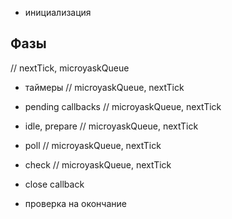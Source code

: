 - инициализация

## Фазы
// nextTick, microyaskQueue
- таймеры
// microyaskQueue, nextTick
- pending callbacks
// microyaskQueue, nextTick
- idle, prepare
// microyaskQueue, nextTick
- poll
// microyaskQueue, nextTick
- check
// microyaskQueue, nextTick
- close callback

- проверка на окончание